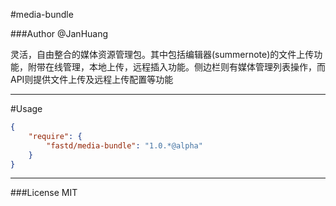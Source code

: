 #media-bundle

###Author @JanHuang
 
灵活，自由整合的媒体资源管理包。其中包括编辑器(summernote)的文件上传功能，附带在线管理，本地上传，远程插入功能。侧边栏则有媒体管理列表操作，而API则提供文件上传及远程上传配置等功能

----

#Usage

```json
{
    "require": {
        "fastd/media-bundle": "1.0.*@alpha"
    }
}
```

----

###License  MIT